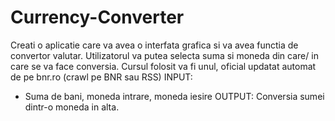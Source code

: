 # Currency-Converter
Creati o aplicatie care va avea o interfata grafica si va avea functia de convertor valutar.
Utilizatorul va putea selecta suma si moneda din care/ in care se va face conversia. Cursul
folosit va fi unul, oficial updatat automat de pe bnr.ro (crawl pe BNR sau RSS)
INPUT:
- Suma de bani, moneda intrare, moneda iesire
OUTPUT: Conversia sumei dintr-o moneda in alta.
